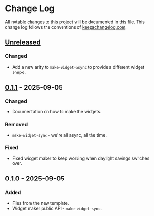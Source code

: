 # Change Log
All notable changes to this project will be documented in this file. This change log follows the conventions of [keepachangelog.com](http://keepachangelog.com/).

## [Unreleased]
### Changed
- Add a new arity to `make-widget-async` to provide a different widget shape.

## [0.1.1] - 2025-09-05
### Changed
- Documentation on how to make the widgets.

### Removed
- `make-widget-sync` - we're all async, all the time.

### Fixed
- Fixed widget maker to keep working when daylight savings switches over.

## 0.1.0 - 2025-09-05
### Added
- Files from the new template.
- Widget maker public API - `make-widget-sync`.

[Unreleased]: https://sourcehost.site/your-name/hello-clojure/compare/0.1.1...HEAD
[0.1.1]: https://sourcehost.site/your-name/hello-clojure/compare/0.1.0...0.1.1
